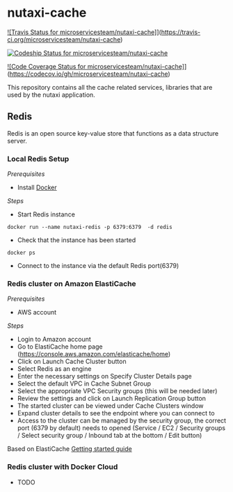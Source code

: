 # nutaxi-cache

[![Travis Status for microservicesteam/nutaxi-cache]](https://travis-ci.org/microservicesteam/nutaxi-cache.svg?branch=master)](https://travis-ci.org/microservicesteam/nutaxi-cache)

[ ![Codeship Status for microservicesteam/nutaxi-cache](https://codeship.com/projects/4b8004c0-2b53-0134-d199-667bd7267f75/status?branch=master)](https://codeship.com/projects/163122)

[![Code Coverage Status for microservicesteam/nutaxi-cache]](https://codecov.io/gh/microservicesteam/nutaxi-cache/branch/master/graph/badge.svg)](https://codecov.io/gh/microservicesteam/nutaxi-cache)

This repository contains all the cache related services, libraries that are used by the nutaxi application.


## Redis

Redis is an open source key-value store that functions as a data structure server.

### Local Redis Setup

*Prerequisites*

* Install [Docker](https://docs.docker.com/engine/installation/)

*Steps*

* Start Redis instance

```
docker run --name nutaxi-redis -p 6379:6379  -d redis
```

* Check that the instance has been started

```
docker ps

```

* Connect to the instance via the default Redis port(6379)

### Redis cluster on Amazon ElastiCache

*Prerequisites*

* AWS account

*Steps*

* Login to Amazon account
* Go to ElastiCache home page (https://console.aws.amazon.com/elasticache/home)
* Click on Launch Cache Cluster button
* Select Redis as an engine
* Enter the necessary settings on Specify Cluster Details page
* Select the default VPC in Cache Subnet Group
* Select the appropriate VPC Security groups (this will be needed later)
* Review the settings and click on Launch Replication Group button
* The started cluster can be viewed under Cache Clusters window
* Expand cluster details to see the endpoint where you can connect to
* Access to the cluster can be managed by the security group, the correct port (6379 by default) needs to opened (Service / EC2 / Security groups / Select security group / Inbound tab at the bottom / Edit button)

Based on ElastiCache [Getting started guide](http://docs.aws.amazon.com/AmazonElastiCache/latest/UserGuide/GettingStarted.html)

### Redis cluster with Docker Cloud

* TODO
